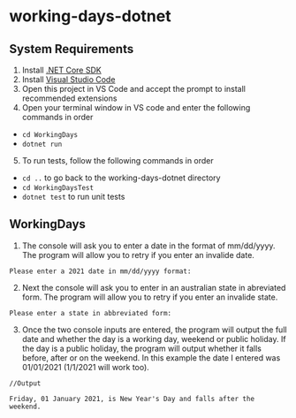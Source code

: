# working-days-dotnet
## System Requirements
1. Install [.NET Core SDK](https://dotnet.microsoft.com/download)
2. Install [Visual Studio Code](https://code.visualstudio.com/)
3. Open this project in VS Code and accept the prompt to install recommended extensions
4. Open your terminal window in VS code and enter the following commands in order
  - ```cd WorkingDays```
  - ```dotnet run```
5. To run tests, follow the following commands in order
  - ```cd ..``` to go back to the working-days-dotnet directory
  - ```cd WorkingDaysTest```
  - ```dotnet test``` to run unit tests

## WorkingDays
1. The console will ask you to enter a date in the format of mm/dd/yyyy. The program will allow you to retry if you enter an invalide date.

  ```Please enter a 2021 date in mm/dd/yyyy format:  ```

2. Next the console will ask you to enter in an australian state in abreviated form. The program will allow you to retry if you enter an invalide state.

  ```Please enter a state in abbreviated form:  ```

3. Once the two console inputs are entered, the program will output the full date and whether the day is a working day, weekend or public holiday. If the day is a public holiday, the program will output whether it falls before, after or on the weekend. In this example the date I entered was 01/01/2021 (1/1/2021 will work too). 

  ```
  //Output

  Friday, 01 January 2021, is New Year's Day and falls after the weekend. 
  ```
